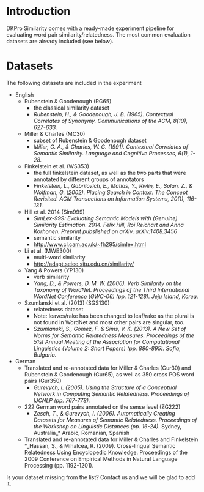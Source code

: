 # Introduction #

DKPro Similarity comes with a ready-made experiment pipeline for evaluating word pair similarity/relatedness.
The most common evaluation datasets are already included (see below).

# Datasets #

The following datasets are included in the experiment
  * English
    * Rubenstein & Goodenough (RG65)
      * the classical similarity dataset
      * _﻿Rubenstein, H., & Goodenough, J. B. (1965). Contextual Correlates of Synonymy. Communications of the ACM, 8(10), 627-633._
    * Miller & Charles (MC30)
      * subset of Rubenstein & Goodenough dataset
      * _﻿Miller, G. A., & Charles, W. G. (1991). Contextual Correlates of Semantic Similarity. Language and Cognitive Processes, 6(1), 1-28._
    * Finkelstein et al. (WS353)
      * the full finkelstein dataset, as well as the two parts that were annotated by different groups of annotators
      * _﻿Finkelstein, L., Gabrilovich, E., Matias, Y., Rivlin, E., Solan, Z., & Wolfman, G. (2002). Placing Search in Context: The Concept Revisited. ACM Transactions on Information Systems, 20(1), 116-131._
    * Hill et al. 2014 (Sim999)
      * _SimLex-999: Evaluating Semantic Models with (Genuine) Similarity Estimation. 2014. Felix Hill, Roi Reichart and Anna Korhonen. Preprint pubslished on arXiv. arXiv:1408.3456_
      * semantic similarity
      * http://www.cl.cam.ac.uk/~fh295/simlex.html
    * Li et al. (MWE300)
      * multi-word similarity
      * http://adapt.seiee.sjtu.edu.cn/similarity/
    * Yang & Powers (YP130)
      * verb similarity
      * _﻿Yang, D., & Powers, D. M. W. (2006). Verb Similarity on the Taxonomy of WordNet. Proceedings of the Third International WordNet Conference (GWC-06) (pp. 121-128). Jeju Island, Korea._
    * Szumlanski et al. (2013) (SGS130)
      * relatedness dataset
      * Note: leaves/rake has been changed to leaf/rake as the plural is not found in WordNet and most other pairs are singular, too.
      * _Szumlanski, S., Gomez, F. & Sims, V. K. (2013). A New Set of Norms for Semantic Relatedness Measures. Proceedings of the 51st Annual Meeting of the Association for Computational Linguistics (Volume 2: Short Papers) (pp. 890-895). Sofia, Bulgaria._
  * German
    * Translated and re-annotated data for Miller & Charles (Gur30) and Rubenstein & Goodenough (Gur65), as well as 350 cross POS word pairs (Gur350)
      * ﻿_Gurevych, I. (2005). Using the Structure of a Conceptual Network in Computing Semantic Relatedness. Proceedings of IJCNLP (pp. 767-778)._
    * 222 German word pairs annotated on the sense level (ZG222)
      * ﻿_Zesch, T., & Gurevych, I. (2006). Automatically Creating Datasets for Measures of Semantic Relatedness. Proceedings of the Workshop on Linguistic Distances (pp. 16-24)._ Sydney, Australia_* Arabic, Romanian, Spanish
    * Translated and re-annotated data for Miller & Charles and Finkelstein
    *_﻿Hassan, S., & Mihalcea, R. (2009). Cross-lingual Semantic Relatedness Using Encyclopedic Knowledge. Proceedings of the 2009 Conference on Empirical Methods in Natural Language Processing (pp. 1192-1201).

Is your dataset missing from the list? Contact us and we will be glad to add it.